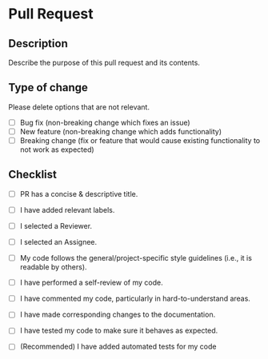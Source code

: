 <!-- Template inspired by https://axolo.co/blog/p/part-3-github-pull-request-template -->

# Pull Request

## Description

Describe the purpose of this pull request and its contents.

## Type of change

Please delete options that are not relevant.

- [ ] Bug fix (non-breaking change which fixes an issue)
- [ ] New feature (non-breaking change which adds functionality)
- [ ] Breaking change (fix or feature that would cause existing functionality to not work as expected)

## Checklist

- [ ] PR has a concise & descriptive title.
- [ ] I have added relevant labels.
- [ ] I selected a Reviewer.
- [ ] I selected an Assignee.

- [ ] My code follows the general/project-specific style guidelines (i.e., it is readable by others).
- [ ] I have performed a self-review of my code.
- [ ] I have commented my code, particularly in hard-to-understand areas.
- [ ] I have made corresponding changes to the documentation.
- [ ] I have tested my code to make sure it behaves as expected.
- [ ] (Recommended) I have added automated tests for my code
